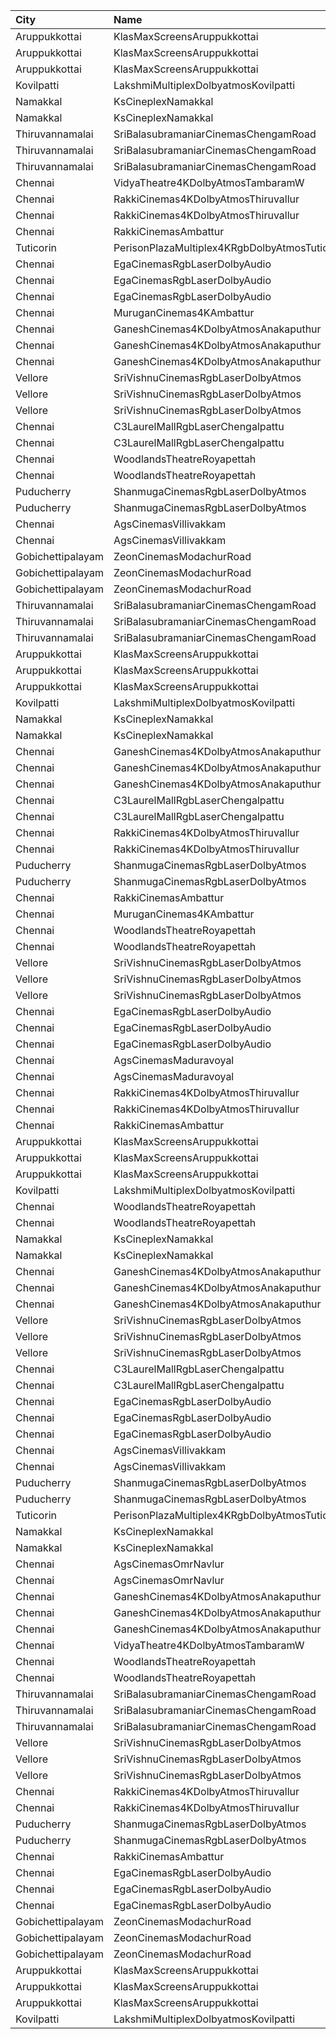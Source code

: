 | City              | Name                                          | Language |  Time | Type          | Price | Capacity | Booked |
| :---------------- | :-------------------------------------------- | :------- | ----: | :------------ | ----: | -------: | -----: |
| Aruppukkottai     | KlasMaxScreensAruppukkottai                   | Tamil    | 10:30 | Executive     |  130₹ |       96 |     96 |
| Aruppukkottai     | KlasMaxScreensAruppukkottai                   | Tamil    | 10:30 | Premium       |  100₹ |      416 |    345 |
| Aruppukkottai     | KlasMaxScreensAruppukkottai                   | Tamil    | 10:30 | Basic         |  100₹ |       46 |     46 |
| Kovilpatti        | LakshmiMultiplexDolbyatmosKovilpatti          | Tamil    | 10:30 | Platinum      |  120₹ |      208 |    104 |
| Namakkal          | KsCineplexNamakkal                            | Tamil    | 10:45 | FirstClass    |  100₹ |      133 |     59 |
| Namakkal          | KsCineplexNamakkal                            | Tamil    | 10:45 | SecondClass   |  100₹ |       40 |     27 |
| Thiruvannamalai   | SriBalasubramaniarCinemasChengamRoad          | Tamil    | 11:15 | VipStadium    |  129₹ |       32 |     12 |
| Thiruvannamalai   | SriBalasubramaniarCinemasChengamRoad          | Tamil    | 11:15 | Executive     |  109₹ |       98 |     42 |
| Thiruvannamalai   | SriBalasubramaniarCinemasChengamRoad          | Tamil    | 11:15 | Economy       |   89₹ |       96 |     42 |
| Chennai           | VidyaTheatre4KDolbyAtmosTambaramW             | Tamil    | 11:30 | FirstClass    |  110₹ |      560 |    346 |
| Chennai           | RakkiCinemas4KDolbyAtmosThiruvallur           | Tamil    | 11:30 | Box           |  110₹ |        9 |      9 |
| Chennai           | RakkiCinemas4KDolbyAtmosThiruvallur           | Tamil    | 11:30 | Premiumcircle |  110₹ |      509 |     24 |
| Chennai           | RakkiCinemasAmbattur                          | Tamil    | 11:30 | Executive     |  110₹ |      210 |      2 |
| Tuticorin         | PerisonPlazaMultiplex4KRgbDolbyAtmosTuticorin | Tamil    | 11:30 | Premium       |  150₹ |      211 |      0 |
| Chennai           | EgaCinemasRgbLaserDolbyAudio                  | Tamil    | 11:30 | Platinum      |  152₹ |       38 |     18 |
| Chennai           | EgaCinemasRgbLaserDolbyAudio                  | Tamil    | 11:30 | Gold          |  111₹ |      183 |     66 |
| Chennai           | EgaCinemasRgbLaserDolbyAudio                  | Tamil    | 11:30 | Copper        |   60₹ |       25 |     25 |
| Chennai           | MuruganCinemas4KAmbattur                      | Tamil    | 11:40 | Diamond       |  110₹ |       80 |      4 |
| Chennai           | GaneshCinemas4KDolbyAtmosAnakaputhur          | Tamil    | 11:45 | Box           |  110₹ |       24 |      0 |
| Chennai           | GaneshCinemas4KDolbyAtmosAnakaputhur          | Tamil    | 11:45 | Gold          |  110₹ |       82 |     39 |
| Chennai           | GaneshCinemas4KDolbyAtmosAnakaputhur          | Tamil    | 11:45 | Silver        |  110₹ |      174 |    140 |
| Vellore           | SriVishnuCinemasRgbLaserDolbyAtmos            | Tamil    | 11:45 | Box           |  130₹ |       18 |     11 |
| Vellore           | SriVishnuCinemasRgbLaserDolbyAtmos            | Tamil    | 11:45 | Couple        |  130₹ |       20 |      0 |
| Vellore           | SriVishnuCinemasRgbLaserDolbyAtmos            | Tamil    | 11:45 | Gold          |  110₹ |      247 |    133 |
| Chennai           | C3LaurelMallRgbLaserChengalpattu              | Tamil    | 11:45 | Platinum      |  150₹ |      224 |     24 |
| Chennai           | C3LaurelMallRgbLaserChengalpattu              | Tamil    | 11:45 | Silver        |  150₹ |       40 |      0 |
| Chennai           | WoodlandsTheatreRoyapettah                    | Tamil    | 12:00 | FirstClass    |  100₹ |      408 |    391 |
| Chennai           | WoodlandsTheatreRoyapettah                    | Tamil    | 12:00 | SecondClass   |   60₹ |       51 |     51 |
| Puducherry        | ShanmugaCinemasRgbLaserDolbyAtmos             | Tamil    | 12:00 | Platinum      |  100₹ |      110 |      0 |
| Puducherry        | ShanmugaCinemasRgbLaserDolbyAtmos             | Tamil    | 12:00 | Gold          |   75₹ |       22 |      0 |
| Chennai           | AgsCinemasVillivakkam                         | English  | 13:15 | Pearl         |   60₹ |        9 |      0 |
| Chennai           | AgsCinemasVillivakkam                         | English  | 13:15 | Diamond       |  150₹ |       73 |      0 |
| Gobichettipalayam | ZeonCinemasModachurRoad                       | Tamil    | 14:00 | Platinum      |  150₹ |       12 |      5 |
| Gobichettipalayam | ZeonCinemasModachurRoad                       | Tamil    | 14:00 | Gold          |  110₹ |      106 |     52 |
| Gobichettipalayam | ZeonCinemasModachurRoad                       | Tamil    | 14:00 | Silver        |   80₹ |       14 |      7 |
| Thiruvannamalai   | SriBalasubramaniarCinemasChengamRoad          | Tamil    | 14:30 | VipStadium    |  129₹ |       32 |     12 |
| Thiruvannamalai   | SriBalasubramaniarCinemasChengamRoad          | Tamil    | 14:30 | Executive     |  109₹ |       98 |     42 |
| Thiruvannamalai   | SriBalasubramaniarCinemasChengamRoad          | Tamil    | 14:30 | Economy       |   89₹ |       96 |     42 |
| Aruppukkottai     | KlasMaxScreensAruppukkottai                   | Tamil    | 14:30 | Executive     |  130₹ |       96 |     96 |
| Aruppukkottai     | KlasMaxScreensAruppukkottai                   | Tamil    | 14:30 | Premium       |  100₹ |      416 |    345 |
| Aruppukkottai     | KlasMaxScreensAruppukkottai                   | Tamil    | 14:30 | Basic         |  100₹ |       46 |     46 |
| Kovilpatti        | LakshmiMultiplexDolbyatmosKovilpatti          | Tamil    | 14:30 | Platinum      |  120₹ |      208 |    104 |
| Namakkal          | KsCineplexNamakkal                            | Tamil    | 14:45 | FirstClass    |  100₹ |      133 |     59 |
| Namakkal          | KsCineplexNamakkal                            | Tamil    | 14:45 | SecondClass   |  100₹ |       40 |     27 |
| Chennai           | GaneshCinemas4KDolbyAtmosAnakaputhur          | Tamil    | 14:45 | Box           |  110₹ |       24 |      2 |
| Chennai           | GaneshCinemas4KDolbyAtmosAnakaputhur          | Tamil    | 14:45 | Gold          |  110₹ |       82 |     39 |
| Chennai           | GaneshCinemas4KDolbyAtmosAnakaputhur          | Tamil    | 14:45 | Silver        |  110₹ |      174 |    140 |
| Chennai           | C3LaurelMallRgbLaserChengalpattu              | Tamil    | 14:45 | Platinum      |  150₹ |      224 |     24 |
| Chennai           | C3LaurelMallRgbLaserChengalpattu              | Tamil    | 14:45 | Silver        |  150₹ |       40 |      0 |
| Chennai           | RakkiCinemas4KDolbyAtmosThiruvallur           | Tamil    | 15:00 | Box           |  110₹ |        9 |      9 |
| Chennai           | RakkiCinemas4KDolbyAtmosThiruvallur           | Tamil    | 15:00 | Premiumcircle |  110₹ |      509 |     24 |
| Puducherry        | ShanmugaCinemasRgbLaserDolbyAtmos             | Tamil    | 15:00 | Platinum      |  100₹ |      110 |      0 |
| Puducherry        | ShanmugaCinemasRgbLaserDolbyAtmos             | Tamil    | 15:00 | Gold          |   75₹ |       22 |      0 |
| Chennai           | RakkiCinemasAmbattur                          | Tamil    | 15:00 | Executive     |  110₹ |      210 |      0 |
| Chennai           | MuruganCinemas4KAmbattur                      | Tamil    | 15:05 | Diamond       |  110₹ |       80 |      0 |
| Chennai           | WoodlandsTheatreRoyapettah                    | Tamil    | 15:15 | FirstClass    |  100₹ |      408 |    391 |
| Chennai           | WoodlandsTheatreRoyapettah                    | Tamil    | 15:15 | SecondClass   |   60₹ |       51 |     51 |
| Vellore           | SriVishnuCinemasRgbLaserDolbyAtmos            | Tamil    | 15:15 | Box           |  130₹ |       18 |      9 |
| Vellore           | SriVishnuCinemasRgbLaserDolbyAtmos            | Tamil    | 15:15 | Couple        |  130₹ |       20 |      0 |
| Vellore           | SriVishnuCinemasRgbLaserDolbyAtmos            | Tamil    | 15:15 | Gold          |  110₹ |      247 |    133 |
| Chennai           | EgaCinemasRgbLaserDolbyAudio                  | Tamil    | 15:15 | Platinum      |  152₹ |       38 |     21 |
| Chennai           | EgaCinemasRgbLaserDolbyAudio                  | Tamil    | 15:15 | Gold          |  111₹ |      183 |     66 |
| Chennai           | EgaCinemasRgbLaserDolbyAudio                  | Tamil    | 15:15 | Copper        |   60₹ |       25 |     25 |
| Chennai           | AgsCinemasMaduravoyal                         | English  | 15:55 | Pearl         |   60₹ |       12 |      0 |
| Chennai           | AgsCinemasMaduravoyal                         | English  | 15:55 | Diamond       |  150₹ |      119 |      0 |
| Chennai           | RakkiCinemas4KDolbyAtmosThiruvallur           | Tamil    | 18:30 | Box           |  110₹ |        9 |      9 |
| Chennai           | RakkiCinemas4KDolbyAtmosThiruvallur           | Tamil    | 18:30 | Premiumcircle |  110₹ |      509 |     26 |
| Chennai           | RakkiCinemasAmbattur                          | Tamil    | 18:30 | Executive     |  110₹ |      210 |      0 |
| Aruppukkottai     | KlasMaxScreensAruppukkottai                   | Tamil    | 18:30 | Executive     |  130₹ |       96 |     96 |
| Aruppukkottai     | KlasMaxScreensAruppukkottai                   | Tamil    | 18:30 | Premium       |  100₹ |      416 |    345 |
| Aruppukkottai     | KlasMaxScreensAruppukkottai                   | Tamil    | 18:30 | Basic         |  100₹ |       46 |     46 |
| Kovilpatti        | LakshmiMultiplexDolbyatmosKovilpatti          | Tamil    | 18:30 | Platinum      |  120₹ |      208 |    104 |
| Chennai           | WoodlandsTheatreRoyapettah                    | Tamil    | 18:45 | FirstClass    |  100₹ |      408 |    391 |
| Chennai           | WoodlandsTheatreRoyapettah                    | Tamil    | 18:45 | SecondClass   |   60₹ |       51 |     51 |
| Namakkal          | KsCineplexNamakkal                            | Tamil    | 18:45 | FirstClass    |  100₹ |      133 |     59 |
| Namakkal          | KsCineplexNamakkal                            | Tamil    | 18:45 | SecondClass   |  100₹ |       40 |     27 |
| Chennai           | GaneshCinemas4KDolbyAtmosAnakaputhur          | Tamil    | 18:45 | Box           |  110₹ |       24 |      0 |
| Chennai           | GaneshCinemas4KDolbyAtmosAnakaputhur          | Tamil    | 18:45 | Gold          |  110₹ |       82 |     39 |
| Chennai           | GaneshCinemas4KDolbyAtmosAnakaputhur          | Tamil    | 18:45 | Silver        |  110₹ |      174 |    140 |
| Vellore           | SriVishnuCinemasRgbLaserDolbyAtmos            | Tamil    | 18:45 | Box           |  130₹ |       18 |      9 |
| Vellore           | SriVishnuCinemasRgbLaserDolbyAtmos            | Tamil    | 18:45 | Couple        |  130₹ |       20 |      0 |
| Vellore           | SriVishnuCinemasRgbLaserDolbyAtmos            | Tamil    | 18:45 | Gold          |  110₹ |      247 |    133 |
| Chennai           | C3LaurelMallRgbLaserChengalpattu              | Tamil    | 18:45 | Platinum      |  150₹ |      224 |     24 |
| Chennai           | C3LaurelMallRgbLaserChengalpattu              | Tamil    | 18:45 | Silver        |  150₹ |       40 |      0 |
| Chennai           | EgaCinemasRgbLaserDolbyAudio                  | Tamil    | 18:45 | Platinum      |  152₹ |       38 |     14 |
| Chennai           | EgaCinemasRgbLaserDolbyAudio                  | Tamil    | 18:45 | Gold          |  111₹ |      183 |     66 |
| Chennai           | EgaCinemasRgbLaserDolbyAudio                  | Tamil    | 18:45 | Copper        |   60₹ |       25 |     25 |
| Chennai           | AgsCinemasVillivakkam                         | English  | 19:00 | Pearl         |   60₹ |        9 |      0 |
| Chennai           | AgsCinemasVillivakkam                         | English  | 19:00 | Diamond       |  150₹ |       73 |      0 |
| Puducherry        | ShanmugaCinemasRgbLaserDolbyAtmos             | Tamil    | 19:00 | Platinum      |  100₹ |      110 |      0 |
| Puducherry        | ShanmugaCinemasRgbLaserDolbyAtmos             | Tamil    | 19:00 | Gold          |   75₹ |       22 |      1 |
| Tuticorin         | PerisonPlazaMultiplex4KRgbDolbyAtmosTuticorin | Tamil    | 19:30 | Premium       |  150₹ |      211 |      0 |
| Namakkal          | KsCineplexNamakkal                            | Tamil    | 21:30 | FirstClass    |  100₹ |      133 |     59 |
| Namakkal          | KsCineplexNamakkal                            | Tamil    | 21:30 | SecondClass   |  100₹ |       40 |     27 |
| Chennai           | AgsCinemasOmrNavlur                           | English  | 21:45 | Pearl         |   65₹ |       31 |     15 |
| Chennai           | AgsCinemasOmrNavlur                           | English  | 21:45 | Diamond       |  165₹ |      274 |    137 |
| Chennai           | GaneshCinemas4KDolbyAtmosAnakaputhur          | Tamil    | 21:45 | Box           |  110₹ |       24 |      0 |
| Chennai           | GaneshCinemas4KDolbyAtmosAnakaputhur          | Tamil    | 21:45 | Gold          |  110₹ |       82 |     39 |
| Chennai           | GaneshCinemas4KDolbyAtmosAnakaputhur          | Tamil    | 21:45 | Silver        |  110₹ |      174 |    140 |
| Chennai           | VidyaTheatre4KDolbyAtmosTambaramW             | Tamil    | 21:45 | FirstClass    |  110₹ |      560 |    346 |
| Chennai           | WoodlandsTheatreRoyapettah                    | Tamil    | 22:00 | FirstClass    |  100₹ |      408 |    391 |
| Chennai           | WoodlandsTheatreRoyapettah                    | Tamil    | 22:00 | SecondClass   |   60₹ |       51 |     51 |
| Thiruvannamalai   | SriBalasubramaniarCinemasChengamRoad          | Tamil    | 22:00 | VipStadium    |  129₹ |       32 |     12 |
| Thiruvannamalai   | SriBalasubramaniarCinemasChengamRoad          | Tamil    | 22:00 | Executive     |  109₹ |       98 |     42 |
| Thiruvannamalai   | SriBalasubramaniarCinemasChengamRoad          | Tamil    | 22:00 | Economy       |   89₹ |       96 |     42 |
| Vellore           | SriVishnuCinemasRgbLaserDolbyAtmos            | Tamil    | 22:00 | Box           |  130₹ |       18 |      9 |
| Vellore           | SriVishnuCinemasRgbLaserDolbyAtmos            | Tamil    | 22:00 | Couple        |  130₹ |       20 |      0 |
| Vellore           | SriVishnuCinemasRgbLaserDolbyAtmos            | Tamil    | 22:00 | Gold          |  110₹ |      247 |    133 |
| Chennai           | RakkiCinemas4KDolbyAtmosThiruvallur           | Tamil    | 22:00 | Box           |  110₹ |        9 |      9 |
| Chennai           | RakkiCinemas4KDolbyAtmosThiruvallur           | Tamil    | 22:00 | Premiumcircle |  110₹ |      509 |     24 |
| Puducherry        | ShanmugaCinemasRgbLaserDolbyAtmos             | Tamil    | 22:00 | Platinum      |  100₹ |      110 |      0 |
| Puducherry        | ShanmugaCinemasRgbLaserDolbyAtmos             | Tamil    | 22:00 | Gold          |   75₹ |       22 |      0 |
| Chennai           | RakkiCinemasAmbattur                          | Tamil    | 22:15 | Executive     |  110₹ |      210 |      0 |
| Chennai           | EgaCinemasRgbLaserDolbyAudio                  | Tamil    | 22:15 | Platinum      |  152₹ |       38 |     14 |
| Chennai           | EgaCinemasRgbLaserDolbyAudio                  | Tamil    | 22:15 | Gold          |  111₹ |      183 |     66 |
| Chennai           | EgaCinemasRgbLaserDolbyAudio                  | Tamil    | 22:15 | Copper        |   60₹ |       25 |     25 |
| Gobichettipalayam | ZeonCinemasModachurRoad                       | Tamil    | 22:20 | Platinum      |  150₹ |       12 |      5 |
| Gobichettipalayam | ZeonCinemasModachurRoad                       | Tamil    | 22:20 | Gold          |  110₹ |      106 |     54 |
| Gobichettipalayam | ZeonCinemasModachurRoad                       | Tamil    | 22:20 | Silver        |   80₹ |       14 |     10 |
| Aruppukkottai     | KlasMaxScreensAruppukkottai                   | Tamil    | 22:30 | Executive     |  130₹ |       96 |     96 |
| Aruppukkottai     | KlasMaxScreensAruppukkottai                   | Tamil    | 22:30 | Premium       |  100₹ |      416 |    345 |
| Aruppukkottai     | KlasMaxScreensAruppukkottai                   | Tamil    | 22:30 | Basic         |  100₹ |       46 |     46 |
| Kovilpatti        | LakshmiMultiplexDolbyatmosKovilpatti          | Tamil    | 22:30 | Platinum      |  120₹ |      208 |    104 |
